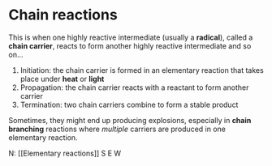# Chain reactions
This is when one highly reactive intermediate (usually a **radical**), called a **chain carrier**, reacts to form another highly reactive intermediate and so on…

1. Initiation: the chain carrier is formed in an elementary reaction that takes place under **heat** or **light**
2. Propagation: the chain carrier reacts with a reactant to form another carrier
3. Termination: two chain carriers combine to form a stable product

Sometimes, they might end up producing explosions, especially in **chain branching** reactions where *multiple* carriers are produced in one elementary reaction.

N: [[Elementary reactions]]
S
E
W